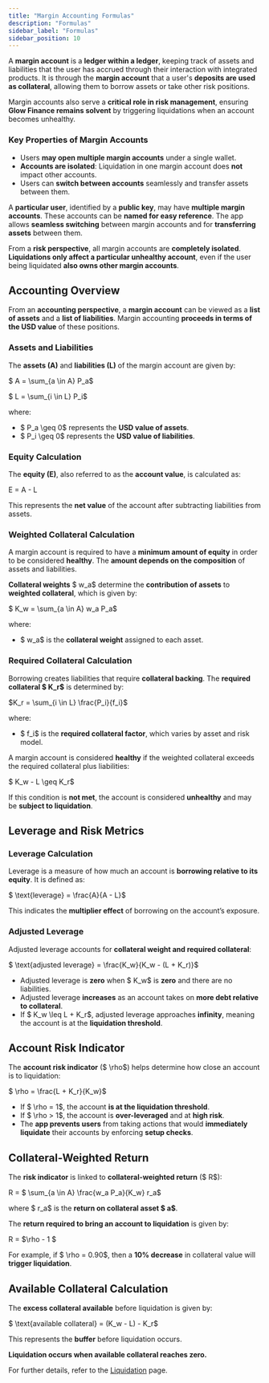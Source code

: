 ```yaml
---
title: "Margin Accounting Formulas"
description: "Formulas"
sidebar_label: "Formulas"
sidebar_position: 10
---
```


A **margin account** is a **ledger within a ledger**, keeping track of assets and liabilities that the user has accrued through their interaction with integrated products. It is through the **margin account** that a user's **deposits are used as collateral**, allowing them to borrow assets or take other risk positions.

Margin accounts also serve a **critical role in risk management**, ensuring **Glow Finance remains solvent** by triggering liquidations when an account becomes unhealthy.

### **Key Properties of Margin Accounts**
- Users **may open multiple margin accounts** under a single wallet.
- **Accounts are isolated**: Liquidation in one margin account does **not** impact other accounts.
- Users can **switch between accounts** seamlessly and transfer assets between them.

A **particular user**, identified by a **public key**, may have **multiple margin accounts**. These accounts can be **named for easy reference**. The app allows **seamless switching** between margin accounts and for **transferring assets** between them.

From a **risk perspective**, all margin accounts are **completely isolated**. **Liquidations only affect a particular unhealthy account**, even if the user being liquidated **also owns other margin accounts**.



## **Accounting Overview**
From an **accounting perspective**, a **margin account** can be viewed as a **list of assets** and a **list of liabilities**. Margin accounting **proceeds in terms of the USD value** of these positions.

### **Assets and Liabilities**
The **assets (A)** and **liabilities (L)** of the margin account are given by:

$ A = \sum_{a \in A} P_a$

$ L = \sum_{i \in L} P_i$

where:
- $ P_a \geq 0$ represents the **USD value of assets**.
- $ P_i \geq 0$ represents the **USD value of liabilities**.



### **Equity Calculation**
The **equity (E)**, also referred to as the **account value**, is calculated as:

E = A - L


This represents the **net value** of the account after subtracting liabilities from assets.



### **Weighted Collateral Calculation**
A margin account is required to have a **minimum amount of equity** in order to be considered **healthy**. The **amount depends on the composition** of assets and liabilities.

**Collateral weights** $ w_a$ determine the **contribution of assets** to **weighted collateral**, which is given by:

$ K_w = \sum_{a \in A} w_a P_a$

where:
- $ w_a$ is the **collateral weight** assigned to each asset.



### **Required Collateral Calculation**
Borrowing creates liabilities that require **collateral backing**. The **required collateral $ K_r$** is determined by:

$K_r = \sum_{i \in L} \frac{P_i}{f_i}$

where:
- $ f_i$ is the **required collateral factor**, which varies by asset and risk model.

A margin account is considered **healthy** if the weighted collateral exceeds the required collateral plus liabilities:

$ K_w - L \geq K_r$

If this condition is **not met**, the account is considered **unhealthy** and may be **subject to liquidation**.



## **Leverage and Risk Metrics**

### **Leverage Calculation**
Leverage is a measure of how much an account is **borrowing relative to its equity**. It is defined as:

$ \text{leverage} = \frac{A}{A - L}$

This indicates the **multiplier effect** of borrowing on the account’s exposure.



### **Adjusted Leverage**
Adjusted leverage accounts for **collateral weight and required collateral**:

$ \text{adjusted leverage} = \frac{K_w}{K_w - (L + K_r)}$

- Adjusted leverage is **zero** when $ K_w$ is **zero** and there are no liabilities.
- Adjusted leverage **increases** as an account takes on **more debt relative to collateral**.
- If $ K_w \leq L + K_r$, adjusted leverage approaches **infinity**, meaning the account is at the **liquidation threshold**.



## **Account Risk Indicator**
The **account risk indicator** ($ \rho$) helps determine how close an account is to liquidation:

$ \rho = \frac{L + K_r}{K_w}$

- If $ \rho = 1$, the account **is at the liquidation threshold**.
- If $ \rho > 1$, the account is **over-leveraged** and at **high risk**.
- The **app prevents users** from taking actions that would **immediately liquidate** their accounts by enforcing **setup checks**.



## **Collateral-Weighted Return**
The **risk indicator** is linked to **collateral-weighted return** ($ R$):

R = $ \sum_{a \in A} \frac{w_a P_a}{K_w} r_a$

where $ r_a$ is the **return on collateral asset $ a$**.

The **return required to bring an account to liquidation** is given by:

R = $\rho - 1 $

For example, if $ \rho = 0.90$, then a **10\% decrease** in collateral value will **trigger liquidation**.



## **Available Collateral Calculation**
The **excess collateral available** before liquidation is given by:

$ \text{available collateral} = (K_w - L) - K_r$

This represents the **buffer** before liquidation occurs.

**Liquidation occurs when available collateral reaches zero.**

For further details, refer to the [Liquidation](../03-margin-accounts/liquidation.md) page.
